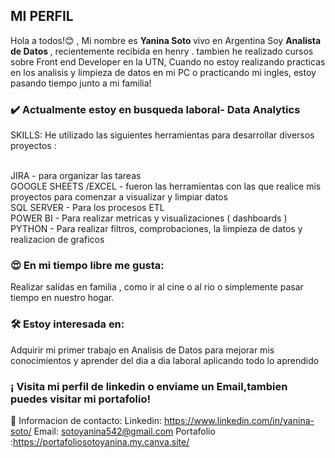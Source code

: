 
<h2>MI PERFIL</h2>

Hola a todos!😊 , 
Mi nombre es <strong> Yanina Soto </strong> vivo en Argentina
Soy <strong> Analista de Datos </strong>, recientemente recibida en henry .
tambien he realizado cursos sobre Front end Developer en la UTN,
Cuando no estoy realizando practicas en los analisis y limpieza de datos en mi PC o practicando mi ingles,
estoy pasando tiempo junto a mi familia!

<h3>✔️ Actualmente estoy en busqueda laboral- Data Analytics </h3>

SKILLS:
He utilizado las siguientes herramientas para desarrollar diversos proyectos :

<br>
JIRA - para organizar las tareas
<br>
GOOGLE SHEETS /EXCEL - fueron  las herramientas con las que realice mis proyectos para comenzar a visualizar y limpiar datos
<br>
SQL SERVER - Para los procesos ETL
<br>
POWER BI - Para realizar metricas y visualizaciones ( dashboards )
<br>
PYTHON - Para realizar filtros, comprobaciones, la limpieza de datos y realizacion de graficos
<br>

<h3>😍 En mi tiempo libre me gusta:</h3>
Realizar salidas en familia , como ir al cine o al rio o simplemente pasar tiempo en nuestro hogar.


<h3>🛠 Estoy interesada en:</h3>
Adquirir mi primer trabajo en Analisis de Datos para mejorar mis conocimientos y aprender del dia a dia laboral aplicando todo lo aprendido 

<h3> ¡ Visita mi perfil de linkedin o enviame un Email,tambien puedes visitar mi portafolio!</h3>

📲  Informacion de contacto:
Linkedin: https://www.linkedin.com/in/yanina-soto/
Email: sotoyanina542@gmail.com
Portafolio :https://portafoliosotoyanina.my.canva.site/
